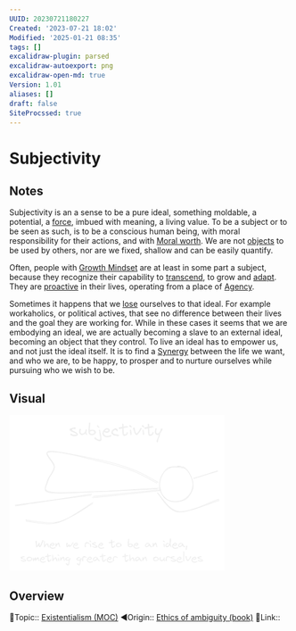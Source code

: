 ```yaml
---
UUID: 20230721180227
Created: '2023-07-21 18:02'
Modified: '2025-01-21 08:35'
tags: []
excalidraw-plugin: parsed
excalidraw-autoexport: png
excalidraw-open-md: true
Version: 1.01
aliases: []
draft: false
SiteProcssed: true
---
```


# Subjectivity

## Notes

Subjectivity is an a sense to be a pure ideal, something moldable, a potential, a [force](/notes/will-to-power.md), imbued with meaning, a living value. To be a subject or to be seen as such, is to be a conscious human being, with moral responsibility for their actions, and with [Moral worth](/notes/moral-worth.md). We are not [objects](/notes/objectivity.md) to be used by others, nor are we fixed, shallow and can be easily quantify.

Often, people with [Growth Mindset](/notes/growth-mindset.md) are at least in some part a subject, because they recognize their capability to [transcend](/notes/transcendence.md), to grow and [adapt](/notes/adaptability.md). They are [proactive](/notes/proactiveness.md) in their lives, operating from a place of [Agency](/notes/agency.md).

Sometimes it happens that we [lose](/notes/lost-in-the-finite.md) ourselves to that ideal. For example workaholics, or political actives, that see no difference between their lives and the goal they are working for. While in these cases it seems that we are embodying an ideal, we are actually becoming a slave to an external ideal, becoming an object that they control. To live an ideal has to empower us, and not just the ideal itself. It is to find a [Synergy](/notes/win-win-situations.md) between the life we want, and who we are, to be happy, to prosper and to nurture ourselves while pursuing who we wish to be.

## Visual

![Subjectivity.webp](/notes/subjectivity.webp)

## Overview
🔼Topic:: [Existentialism (MOC)](/mocs/existentialism-moc.md)
◀Origin:: [Ethics of ambiguity (book)](/books/ethics-of-ambiguity-book.md)
🔗Link::

